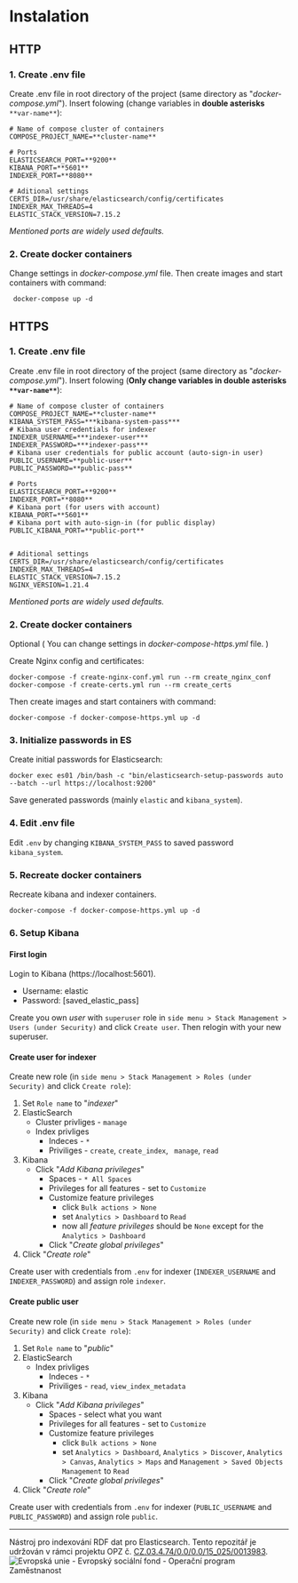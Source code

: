 # Instalation

## HTTP

### 1. Create .env file

Create .env file in root directory of the project (same directory as "*docker-compose.yml*"). Insert folowing (change variables in **double asterisks** `**var-name**`):

	# Name of compose cluster of containers  
	COMPOSE_PROJECT_NAME=**cluster-name**
	
	# Ports  
	ELASTICSEARCH_PORT=**9200**
	KIBANA_PORT=**5601**    
	INDEXER_PORT=**8080**  
	
	# Aditional settings  
	CERTS_DIR=/usr/share/elasticsearch/config/certificates  
	INDEXER_MAX_THREADS=4  
	ELASTIC_STACK_VERSION=7.15.2

*Mentioned ports are widely used defaults.*

### 2. Create docker containers

Change settings in *docker-compose.yml* file.  Then create images and start containers with command:

	 docker-compose up -d

## HTTPS

### 1. Create .env file

Create .env file in root directory of the project (same directory as "*docker-compose.yml*"). Insert folowing (**Only change variables in double asterisks `**var-name**`**):


	# Name of compose cluster of containers  
	COMPOSE_PROJECT_NAME=**cluster-name**
	KIBANA_SYSTEM_PASS=***kibana-system-pass*** 
	# Kibana user credentials for indexer
	INDEXER_USERNAME=***indexer-user***  
	INDEXER_PASSWORD=***indexer-pass***  
	# Kibana user credentials for public account (auto-sign-in user)  
	PUBLIC_USERNAME=**public-user**
	PUBLIC_PASSWORD=**public-pass**
	  
	# Ports
	ELASTICSEARCH_PORT=**9200**  
	INDEXER_PORT=**8080**  
	# Kibana port (for users with account)  
	KIBANA_PORT=**5601**  
	# Kibana port with auto-sign-in (for public display)  
	PUBLIC_KIBANA_PORT=**public-port**  
  
  
	# Aditional settings  
	CERTS_DIR=/usr/share/elasticsearch/config/certificates  
	INDEXER_MAX_THREADS=4  
	ELASTIC_STACK_VERSION=7.15.2  
	NGINX_VERSION=1.21.4

*Mentioned ports are widely used defaults.*

### 2. Create docker containers

Optional ( You can change settings in *docker-compose-https.yml* file. )

Create Nginx config and certificates:

	docker-compose -f create-nginx-conf.yml run --rm create_nginx_conf
	docker-compose -f create-certs.yml run --rm create_certs

Then create images and start containers with command:

	docker-compose -f docker-compose-https.yml up -d

### 3. Initialize passwords in ES

Create initial passwords for Elasticsearch:

	docker exec es01 /bin/bash -c "bin/elasticsearch-setup-passwords auto --batch --url https://localhost:9200"

Save generated passwords (mainly `elastic` and `kibana_system`).

### 4. Edit .env file

Edit `.env` by changing `KIBANA_SYSTEM_PASS` to saved password `kibana_system`.

### 5. Recreate docker containers

Recreate kibana and indexer containers.

	docker-compose -f docker-compose-https.yml up -d

### 6. Setup Kibana

#### First login

Login to Kibana (https://localhost:5601).

- Username: elastic
- Password: [saved_elastic_pass]

Create you own *user* with `superuser` role in `side menu > Stack Management > Users (under Security)` and click `Create user`. Then relogin with your new superuser.

#### Create user for indexer

Create new role (in `side menu > Stack Management > Roles (under Security)` and click `Create role`):

1. Set `Role name` to "*indexer*"
2. ElasticSearch
    - Cluster privliges - `manage`
    - Index privliges
        - Indeces - `*`
        - Priviliges - `create`, `create_index`, ` manage`, `read`
3. Kibana
    - Click "*Add Kibana privileges*"
        - Spaces - `* All Spaces`
        - Privileges for all features - set to `Customize`
        - Customize feature privileges
            - click `Bulk actions > None`
            - set `Analytics > Dashboard` to `Read`
            - now all *feature privileges* should be `None` except for the `Analytics > Dashboard`
        - Click "*Create global privileges*"
4. Click "*Create role*"

Create user with credentials from `.env` for indexer (`INDEXER_USERNAME` and `INDEXER_PASSWORD`) and assign role `indexer`.

#### Create public user

Create new role (in `side menu > Stack Management > Roles (under Security)` and click `Create role`):

1. Set `Role name` to "*public*"
2. ElasticSearch
    - Index privliges
        - Indeces - `*`
        - Priviliges - `read`, `view_index_metadata`
3. Kibana
    - Click "*Add Kibana privileges*"
        - Spaces - select what you want
        - Privileges for all features - set to `Customize`
        - Customize feature privileges
            - click `Bulk actions > None`
            - set `Analytics > Dashboard`, `Analytics > Discover`, `Analytics > Canvas`, `Analytics > Maps` and `Management > Saved Objects Management` to `Read`
        - Click "*Create global privileges*"
4. Click "*Create role*"

Create user with credentials from `.env` for indexer (`PUBLIC_USERNAME` and `PUBLIC_PASSWORD`) and assign role `public`.

-----

Nástroj pro indexování RDF dat pro Elasticsearch. Tento repozitář je udržován v rámci projektu OPZ č. [CZ.03.4.74/0.0/0.0/15_025/0013983](https://esf2014.esfcr.cz/PublicPortal/Views/Projekty/Public/ProjektDetailPublicPage.aspx?action=get&datovySkladId=F5E162B2-15EC-4BBE-9ABD-066388F3D412).  
![Evropská unie - Evropský sociální fond - Operační program Zaměstnanost](https://data.gov.cz/images/ozp_logo_cz.jpg)